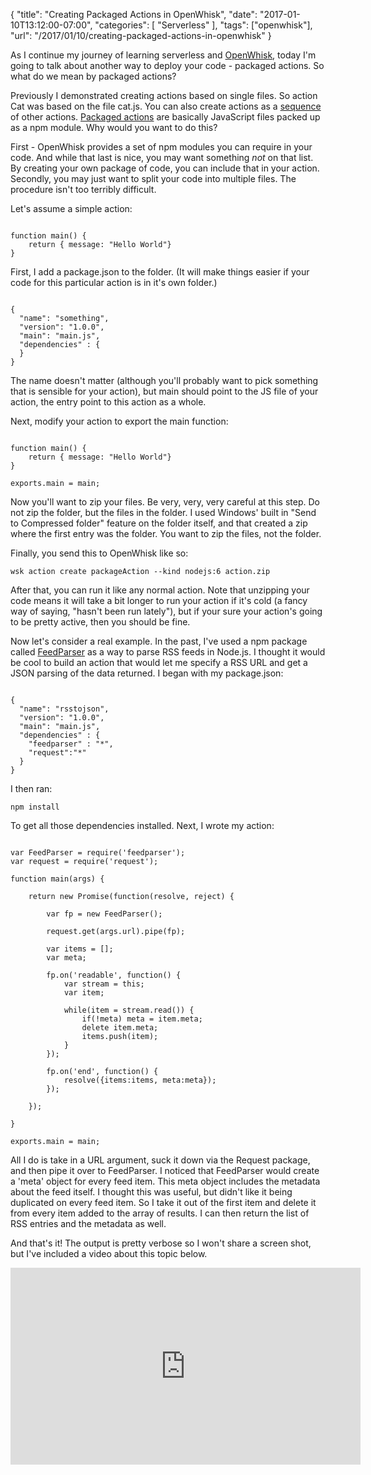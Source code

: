 
{
	"title": "Creating Packaged Actions in OpenWhisk",
	"date": "2017-01-10T13:12:00-07:00",
	"categories": [
		"Serverless"
	],
	"tags": ["openwhisk"],
	"url": "/2017/01/10/creating-packaged-actions-in-openwhisk"
}

As I continue my journey of learning serverless and [OpenWhisk](https://developer.ibm.com/openwhisk/), today I'm going to talk about
another way to deploy your code - packaged actions. So what do we mean by packaged actions?

Previously I demonstrated creating actions based on single files. So action Cat was based on the file cat.js. You can also 
create actions as a [sequence](https://www.raymondcamden.com/2017/01/06/an-example-of-an-openwhisk-sequence) of other actions. 
[Packaged actions](https://console.ng.bluemix.net/docs/openwhisk/openwhisk_actions.html#openwhisk_js_packaged_action) are
basically JavaScript files packed up as a npm module. Why would you want to do this?

First - OpenWhisk provides a set of npm modules you can require in your code. And while that last is nice, you may want something *not* on that list. By
creating your own package of code, you can include that in your action. Secondly, you may just want to split your code into multiple files. The procedure
isn't too terribly difficult. 

Let's assume a simple action:

<pre><code class="language-javascript">
function main() {
	return { message: "Hello World"}
}
</code></pre>

First, I add a package.json to the folder. (It will make things easier if your code for this particular action is in it's own folder.) 

<pre><code class="language-javascript">
{
  "name": "something",
  "version": "1.0.0",
  "main": "main.js",
  "dependencies" : {
  }
}
</code></pre>

The name doesn't matter (although you'll probably want to pick something that is sensible for your action), but main should point to the JS file of your action, 
the entry point to this action as a whole.

Next, modify your action to export the main function:

<pre><code class="language-javascript">
function main() {
	return { message: "Hello World"}
}

exports.main = main;
</code></pre>

Now you'll want to zip your files. Be very, very, very careful at this step. Do not zip the folder, but the files in the folder. I used Windows' built in "Send to Compressed folder" feature
on the folder itself, and that created a zip where the first entry was the folder. You want to zip the files, not the folder.

Finally, you send this to OpenWhisk like so:

	wsk action create packageAction --kind nodejs:6 action.zip

After that, you can run it like any normal action. Note that unzipping your code means it will take a bit longer to run your action if it's cold (a fancy 
way of saying, "hasn't been run lately"), but if your sure your action's going to be pretty active, then you should be fine.

Now let's consider a real example. In the past, I've used a npm package called [FeedParser](https://www.npmjs.com/package/feedparser) as a way to parse
RSS feeds in Node.js. I thought it would be cool to build an action that would let me specify a RSS URL and get a JSON parsing of the data returned. I began with my 
package.json:

<pre><code class="language-javascript">
{
  "name": "rsstojson",
  "version": "1.0.0",
  "main": "main.js",
  "dependencies" : {
    "feedparser" : "*",
	"request":"*"
  }
}
</code></pre>

I then ran:

	npm install

To get all those dependencies installed. Next, I wrote my action:

<pre><code class="language-javascript">
var FeedParser = require('feedparser');
var request = require('request');

function main(args) {

	return new Promise(function(resolve, reject) {

		var fp = new FeedParser();
		
		request.get(args.url).pipe(fp);

		var items = [];
		var meta;

		fp.on('readable', function() {
			var stream = this;
			var item;

			while(item = stream.read()) {
				if(!meta) meta = item.meta;
				delete item.meta;
				items.push(item);
			}
		});

		fp.on('end', function() {
			resolve({items:items, meta:meta});
		});

	});

}

exports.main = main;
</code></pre>

All I do is take in a URL argument, suck it down via the Request package, and then pipe it over to FeedParser. I noticed that FeedParser would create a 'meta'
object for every feed item. This meta object includes the metadata about the feed itself. I thought this was useful, but didn't like it being duplicated
on every feed item. So I take it out of the first item and delete it from every item added to the array of results. I can then return the list of
RSS entries and the metadata as well.

And that's it! The output is pretty verbose so I won't share a screen shot, but I've included a video about this topic below.

<iframe width="560" height="315" src="https://www.youtube.com/embed/CrnQu9tUTFM" frameborder="0" allowfullscreen></iframe>

